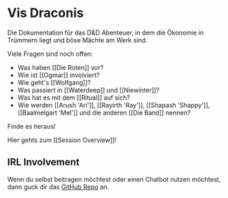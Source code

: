 # Vis Draconis

Die Dokumentation für das D&D Abenteuer, in dem die Ökonomie in Trümmern liegt und böse Mächte am Werk sind.

Viele Fragen sind noch offen:
- Was haben [[Die Roten]] vor?
- Wie ist [[Ogmar]] involviert?
- Wie geht's [[Wolfgang]]?
- Was passiert in [[Waterdeep]] und [[Niewinter]]?
- Was hat es mit dem [[Ritual]] auf sich?
- Wie werden [[Arush 'Ari']], [[Rayirth 'Ray']], [[Shapash 'Shappy']], [[Baalmelgart 'Mel']] und die anderen [[Die Band]] nennen?

Finde es heraus! 

Hier gehts zum [[Session Overview]]!


## IRL Involvement

Wenn du selbst beitragen möchtest oder einen Chatbot nutzen möchtest, dann guck dir das [GitHub Repo](https://github.com/tobias-hamann/VisDraconis/blob/main/README.md) an.

